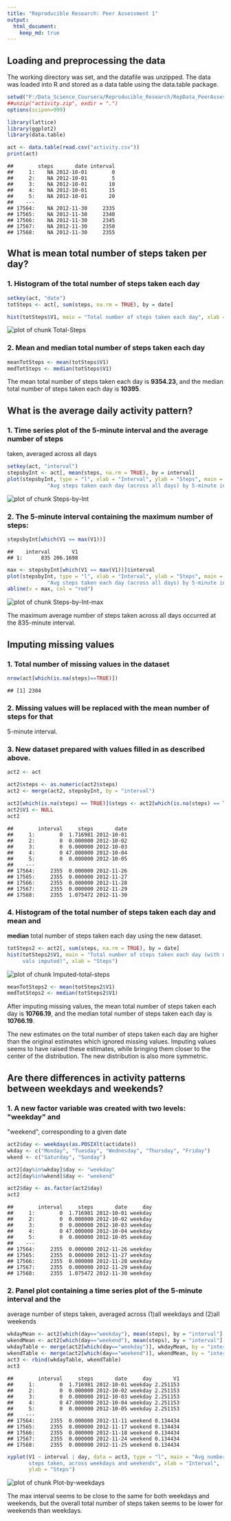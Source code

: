 ```yaml
---
title: "Reproducible Research: Peer Assessment 1"
output: 
  html_document:
    keep_md: true
---
```



## Loading and preprocessing the data
The working directory was set, and the datafile was unzipped. The data was 
loaded into R and stored as a data table using the data.table package.


```r
setwd("F:/Data_Science_Coursera/Reproducible_Research/RepData_PeerAssessment1")
##unzip("activity.zip", exdir = ".")
options(scipen=999)

library(lattice)
library(ggplot2)
library(data.table)

act <- data.table(read.csv("activity.csv"))
print(act)
```

```
##        steps       date interval
##     1:    NA 2012-10-01        0
##     2:    NA 2012-10-01        5
##     3:    NA 2012-10-01       10
##     4:    NA 2012-10-01       15
##     5:    NA 2012-10-01       20
##    ---                          
## 17564:    NA 2012-11-30     2335
## 17565:    NA 2012-11-30     2340
## 17566:    NA 2012-11-30     2345
## 17567:    NA 2012-11-30     2350
## 17568:    NA 2012-11-30     2355
```

## What is mean total number of steps taken per day?

### 1. Histogram of the total number of steps taken each day


```r
setkey(act, "date")
totSteps <- act[, sum(steps, na.rm = TRUE), by = date]

hist(totSteps$V1, main = "Total number of steps taken each day", xlab = "Steps")
```

![plot of chunk Total-Steps](figure/Total-Steps-1.png) 

### 2. **Mean** and **median** total number of steps taken each day


```r
meanTotSteps <- mean(totSteps$V1)
medTotSteps <- median(totSteps$V1)
```

The mean total number of steps taken each day is **9354.23**,
and the median total number of steps taken each day is **10395**.


## What is the average daily activity pattern?

### 1. Time series plot of the 5-minute interval and the average number of steps
taken, averaged across all days


```r
setkey(act, "interval")
stepsbyInt <- act[, mean(steps, na.rm = TRUE), by = interval]
plot(stepsbyInt, type = "l", xlab = "Interval", ylab = "Steps", main = 
             "Avg steps taken each day (across all days) by 5-minute interval")
```

![plot of chunk Steps-by-Int](figure/Steps-by-Int-1.png) 

### 2. The 5-minute interval containing the maximum number of steps:


```r
stepsbyInt[which(V1 == max(V1))]
```

```
##    interval       V1
## 1:      835 206.1698
```

```r
max <- stepsbyInt[which(V1 == max(V1))]$interval
plot(stepsbyInt, type = "l", xlab = "Interval", ylab = "Steps", main = 
             "Avg steps taken each day (across all days) by 5-minute interval")
abline(v = max, col = "red")
```

![plot of chunk Steps-by-Int-max](figure/Steps-by-Int-max-1.png) 

The maximum average number of steps taken across all days occurred at
the 835-minute interval.


## Imputing missing values

### 1. Total number of missing values in the dataset


```r
nrow(act[which(is.na(steps)==TRUE)])
```

```
## [1] 2304
```

### 2. Missing values will be replaced with the mean number of steps for that 
5-minute interval.

### 3. New dataset prepared with values filled in as described above.


```r
act2 <- act

act2$steps <- as.numeric(act2$steps)
act2 <- merge(act2, stepsbyInt, by = "interval")

act2[which(is.na(steps) == TRUE)]$steps <- act2[which(is.na(steps) == TRUE)]$V1
act2$V1 <- NULL
act2
```

```
##        interval     steps       date
##     1:        0  1.716981 2012-10-01
##     2:        0  0.000000 2012-10-02
##     3:        0  0.000000 2012-10-03
##     4:        0 47.000000 2012-10-04
##     5:        0  0.000000 2012-10-05
##    ---                              
## 17564:     2355  0.000000 2012-11-26
## 17565:     2355  0.000000 2012-11-27
## 17566:     2355  0.000000 2012-11-28
## 17567:     2355  0.000000 2012-11-29
## 17568:     2355  1.075472 2012-11-30
```

### 4. Histogram of the total number of steps taken each day and **mean** and 
**median** total number of steps taken each day using the new dataset.


```r
totSteps2 <- act2[, sum(steps, na.rm = TRUE), by = date]
hist(totSteps2$V1, main = "Total number of steps taken each day (with missing 
     vals imputed)", xlab = "Steps")
```

![plot of chunk Imputed-total-steps](figure/Imputed-total-steps-1.png) 

```r
meanTotSteps2 <- mean(totSteps2$V1)
medTotSteps2 <- median(totSteps2$V1)
```

After imputing missing values, the mean total number of steps taken each day is 
**10766.19**, and the median total number of steps taken each 
day is **10766.19**.

The new estimates on the total number of steps taken each day are higher than 
the original estimates which ignored missing values. Imputing values seems to 
have raised these estimates, while bringing them closer to the center of the 
distribution. The new distribution is also more symmetric.

## Are there differences in activity patterns between weekdays and weekends?

### 1. A new factor variable was created with two levels: "weekday" and 
"weekend", corresponding to a given date


```r
act2$day <- weekdays(as.POSIXlt(act$date))
wkday <- c("Monday", "Tuesday", "Wednesday", "Thursday", "Friday")
wkend <- c("Saturday", "Sunday")

act2[day%in%wkday]$day <- "weekday"
act2[day%in%wkend]$day <- "weekend"

act2$day <- as.factor(act2$day)
act2
```

```
##        interval     steps       date     day
##     1:        0  1.716981 2012-10-01 weekday
##     2:        0  0.000000 2012-10-02 weekday
##     3:        0  0.000000 2012-10-03 weekday
##     4:        0 47.000000 2012-10-04 weekday
##     5:        0  0.000000 2012-10-05 weekday
##    ---                                      
## 17564:     2355  0.000000 2012-11-26 weekday
## 17565:     2355  0.000000 2012-11-27 weekday
## 17566:     2355  0.000000 2012-11-28 weekday
## 17567:     2355  0.000000 2012-11-29 weekday
## 17568:     2355  1.075472 2012-11-30 weekday
```

### 2. Panel plot containing a time series plot of the 5-minute interval and the
average number of steps taken, averaged across (1)all weekdays and 
(2)all weekends


```r
wkdayMean <- act2[which(day=="weekday"), mean(steps), by = "interval"]
wkendMean <- act2[which(day=="weekend"), mean(steps), by = "interval"]
wkdayTable <- merge(act2[which(day=="weekday")], wkdayMean, by = "interval")
wkendTable <- merge(act2[which(day=="weekend")], wkendMean, by = "interval")
act3 <- rbind(wkdayTable, wkendTable)
act3
```

```
##        interval     steps       date     day       V1
##     1:        0  1.716981 2012-10-01 weekday 2.251153
##     2:        0  0.000000 2012-10-02 weekday 2.251153
##     3:        0  0.000000 2012-10-03 weekday 2.251153
##     4:        0 47.000000 2012-10-04 weekday 2.251153
##     5:        0  0.000000 2012-10-05 weekday 2.251153
##    ---                                               
## 17564:     2355  0.000000 2012-11-11 weekend 0.134434
## 17565:     2355  0.000000 2012-11-17 weekend 0.134434
## 17566:     2355  0.000000 2012-11-18 weekend 0.134434
## 17567:     2355  0.000000 2012-11-24 weekend 0.134434
## 17568:     2355  0.000000 2012-11-25 weekend 0.134434
```

```r
xyplot(V1 ~ interval | day, data = act3, type = "l", main = "Avg number of 
       steps taken, across weekdays and weekends", xlab = "Interval", 
       ylab = "Steps")
```

![plot of chunk Plot-by-weekdays](figure/Plot-by-weekdays-1.png) 

The max interval seems to be close to the same for both weekdays and weekends, but the overall total number of steps taken seems to be lower for weekends than weekdays.
